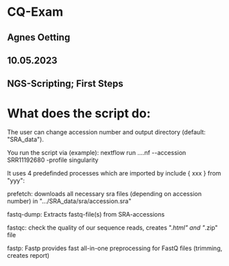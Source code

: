 # CQ-Exam

## Agnes Oetting
## 10.05.2023
## NGS-Scripting; First Steps


# What does the script do:
The user can change accession number and output directory (default: "SRA_data").

You run the script via (example):
nextflow run ....nf --accession SRR11192680 -profile singularity

It uses 4 predefinded processes which are imported by include { xxx } from "yyy":

prefetch: downloads all necessary sra files (depending on accession number) in ".../SRA_data/sra/accession.sra"

fastq-dump: Extracts fastq-file(s) from SRA-accessions

fastqc: check the quality of our sequence reads, creates ".*html" and "*.zip" file

fastp: Fastp provides fast all-in-one preprocessing for FastQ files (trimming, creates report)
